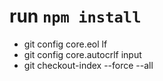 # run `npm install`

* git config core.eol lf
* git config core.autocrlf input
* git checkout-index --force --all

